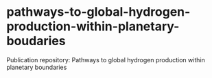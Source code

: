 # pathways-to-global-hydrogen-production-within-planetary-boudaries
Publication repository: Pathways to global hydrogen production within planetary boundaries
